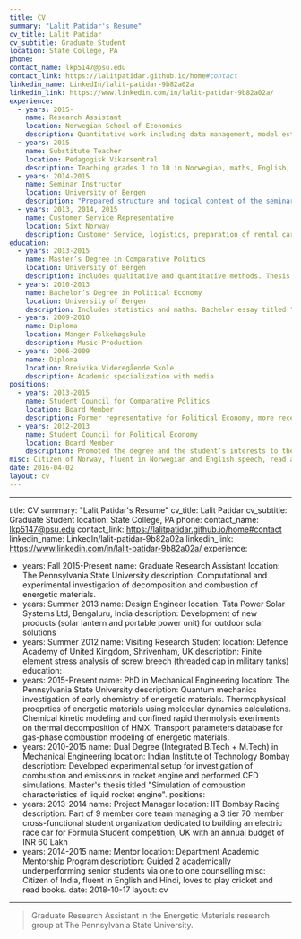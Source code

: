 ```yaml
---
title: CV
summary: "Lalit Patidar's Resume"
cv_title: Lalit Patidar
cv_subtitle: Graduate Student 
location: State College, PA
phone: 
contact_name: lkp5147@psu.edu
contact_link: https://lalitpatidar.github.io/home#contact
linkedin_name: LinkedIn/lalit-patidar-9b82a02a
linkedin_link: https://www.linkedin.com/in/lalit-patidar-9b82a02a/
experience:
  - years: 2015-
    name: Research Assistant
    location: Norwegian School of Economics
    description: Quantitative work including data management, model estimation, and programming in Python.
  - years: 2015-
    name: Substitute Teacher
    location: Pedagogisk Vikarsentral
    description: Teaching grades 1 to 10 in Norwegian, maths, English, science, religion and ethics, as well as physical exercise.
  - years: 2014-2015
    name: Seminar Instructor
    location: University of Bergen
    description: "Prepared structure and topical content of the seminars, and held seminar meetings in both Norwegian and English for students enrolled in the Bachelor’s Course in Comparative Politics. Courses: Political Economy (5 groups), Bachelor Essay in Comparative Politics (7 groups), Perspectives and Methods of the Social Sciences (2 groups)."
  - years: 2013, 2014, 2015
    name: Customer Service Representative
    location: Sixt Norway
    description: Customer Service, logistics, preparation of rental cars.
education:
  - years: 2013-2015
    name: Master’s Degree in Comparative Politics
    location: University of Bergen
    description: Includes qualitative and quantitative methods. Thesis written within the field of comparative political economy, titled "A changed welfare-state. Sweden through the 1980s, How the organization of labor unions and politics matter for economic performance", and graded as exceptional.
  - years: 2010-2013
    name: Bachelor’s Degree in Political Economy
    location: University of Bergen
    description: Includes statistics and maths. Bachelor essay titled "Electoral Implications of the Rational Choice Theory".
  - years: 2009-2010
    name: Diploma
    location: Manger Folkehøgskule
    description: Music Production
  - years: 2006-2009
    name: Diploma
    location: Breivika Videregående Skole
    description: Academic specialization with media
positions:
  - years: 2013-2015
    name: Student Council for Comparative Politics
    location: Board Member
    description: Former representative for Political Economy, more recently representative for the masters student to the Educational Committee and the Departmental Council at the Department for Comparative Politics.
  - years: 2012-2013
    name: Student Council for Political Economy
    location: Board Member
    description: Promoted the degree and the student’s interests to the Department of Comparative Politics and the Department of Economics, and also organized meetings and social events with the rest of the board.
misc: Citizen of Norway, fluent in Norwegian and English speech, read and write both excellently.
date: 2016-04-02
layout: cv
---
```

---
title: CV
summary: "Lalit Patidar's Resume"
cv_title: Lalit Patidar
cv_subtitle: Graduate Student 
location: State College, PA
phone: 
contact_name: lkp5147@psu.edu
contact_link: https://lalitpatidar.github.io/home#contact
linkedin_name: LinkedIn/lalit-patidar-9b82a02a
linkedin_link: https://www.linkedin.com/in/lalit-patidar-9b82a02a/
experience:
  - years: Fall 2015-Present
    name: Graduate Research Assistant
    location: The Pennsylvania State University
    description: Computational and experimental investigation of decomposition and combustion of energetic materials.
  - years: Summer 2013
    name: Design Engineer
    location: Tata Power Solar Systems Ltd, Bengaluru, India
    description: Development of new products (solar lantern and portable power unit) for outdoor solar solutions
  - years: Summer 2012
    name: Visiting Research Student
    location: Defence Academy of United Kingdom, Shrivenham, UK
    description: Finite element stress analysis of screw breech (threaded cap in military tanks)
education:
  - years: 2015-Present
    name: PhD in Mechanical Engineering
    location: The Pennsylvania State University
    description: Quantum mechanics investigation of early chemistry of energetic materials. Thermophysical proeprties of energetic materials using molecular dynamics calculations. Chemical kinetic modeling and confined rapid thermolysis exeriments on thermal decomposition of HMX. Transport parameters database for gas-phase combustion modeling of energetic materials. 
  - years: 2010-2015
    name: Dual Degree (Integrated B.Tech + M.Tech) in Mechanical Engineering
    location: Indian Institute of Technology Bombay
    description: Developed experimental setup for investigation of combustion and emissions in rocket engine and performed CFD simulations. Master's thesis titled "Simulation of combustion characteristics of liquid rocket engine".
positions:
  - years: 2013-2014
    name: Project Manager
    location: IIT Bombay Racing
    description: Part of 9 member core team managing a 3 tier 70 member cross-functional student organization dedicated
to building an electric race car for Formula Student competition, UK with an annual budget of INR 60 Lakh
  - years: 2014-2015
    name: Mentor
    location: Department Academic Mentorship Program
    description: Guided 2 academically underperforming senior students via one to one counselling
misc: Citizen of India, fluent in English and Hindi, loves to play cricket and read books.
date: 2018-10-17
layout: cv
---
> Graduate Research Assistant in the Energetic Materials research group at The Pennsylvania State University.
